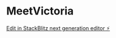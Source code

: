 # MeetVictoria

[Edit in StackBlitz next generation editor ⚡️](https://stackblitz.com/~/github.com/borderxais/MeetVictoria)